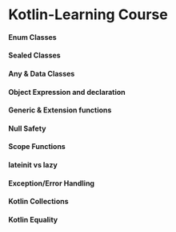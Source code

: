 # Kotlin-Learning Course

#### Enum Classes  
#### Sealed Classes 
#### Any & Data Classes 
#### Object Expression and declaration 
#### Generic & Extension functions
#### Null Safety 
#### Scope Functions
#### lateinit vs lazy
#### Exception/Error Handling
#### Kotlin Collections
#### Kotlin Equality
